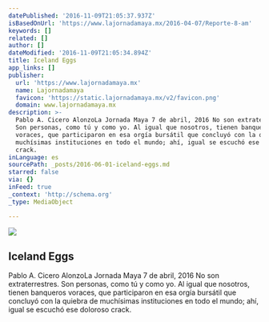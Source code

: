 ```yaml
---
datePublished: '2016-11-09T21:05:37.937Z'
isBasedOnUrl: 'https://www.lajornadamaya.mx/2016-04-07/Reporte-8-am'
keywords: []
related: []
author: []
dateModified: '2016-11-09T21:05:34.894Z'
title: Iceland Eggs
app_links: []
publisher:
  url: 'https://www.lajornadamaya.mx'
  name: Lajornadamaya
  favicon: 'https://static.lajornadamaya.mx/v2/favicon.png'
  domain: www.lajornadamaya.mx
description: >-
  Pablo A. Cicero AlonzoLa Jornada Maya 7 de abril, 2016 No son extraterrestres.
  Son personas, como tú y como yo. Al igual que nosotros, tienen banqueros
  voraces, que participaron en esa orgía bursátil que concluyó con la quiebra de
  muchísimas instituciones en todo el mundo; ahí, igual se escuchó ese doloroso
  crack.
inLanguage: es
sourcePath: _posts/2016-06-01-iceland-eggs.md
starred: false
via: {}
inFeed: true
_context: 'http://schema.org'
_type: MediaObject

---
```

<article style=""><img src="https://s3-us-west-2.amazonaws.com/the-grid-img/p/9e40dcf92971513559fcd87c4f24a629698f6635.jpg" /><h1>Iceland Eggs</h1><p>Pablo A. Cicero AlonzoLa Jornada Maya 7 de abril, 2016 No son extraterrestres. Son personas, como tú y como yo. Al igual que nosotros, tienen banqueros voraces, que participaron en esa orgía bursátil que concluyó con la quiebra de muchísimas instituciones en todo el mundo; ahí, igual se escuchó ese doloroso crack.</p></article>